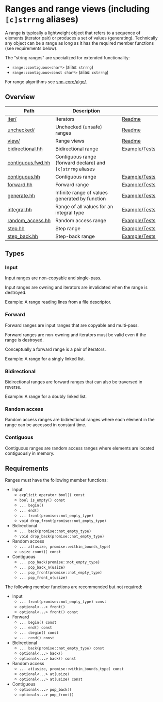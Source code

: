 # Ranges and range views (including `[c]strrng` aliases)

A range is typically a lightweight object that refers to a sequence of elements (iterator pair) or
produces a set of values (generating). Technically any object can be a range as long as it has the
required member functions (see requirements below).

The "string ranges" are specialized for extended functionality:
 * `range::contiguous<char*>` (alias: `strrng`)
 * `range::contiguous<const char*>` (alias: `cstrrng`)

For range algorithms see [snn-core/algo/](../algo/).


## Overview

| Path                                   | Description                                                |                                        |
| -------------------------------------- | ---------------------------------------------------------- | -------------------------------------- |
| [iter/](iter)                          | Iterators                                                  | [Readme](iter/#readme)                 |
| [unchecked/](unchecked)                | Unchecked (unsafe) ranges                                  | [Readme](unchecked/#readme)            |
| [view/](view)                          | Range views                                                | [Readme](view/#readme)                 |
| [bidirectional.hh](bidirectional.hh)   | Bidirectional range                                        | [Example/Tests](bidirectional.test.cc) |
| [contiguous.fwd.hh](contiguous.fwd.hh) | Contiguous range (forward declare) and `[c]strrng` aliases |                                        |
| [contiguous.hh](contiguous.hh)         | Contiguous range                                           | [Example/Tests](contiguous.test.cc)    |
| [forward.hh](forward.hh)               | Forward range                                              | [Example/Tests](forward.test.cc)       |
| [generate.hh](generate.hh)             | Infinite range of values generated by function             | [Example/Tests](generate.test.cc)      |
| [integral.hh](integral.hh)             | Range of all values for an integral type                   | [Example/Tests](integral.test.cc)      |
| [random\_access.hh](random_access.hh)  | Random access range                                        | [Example/Tests](random_access.test.cc) |
| [step.hh](step.hh)                     | Step range                                                 | [Example/Tests](step.test.cc)          |
| [step\_back.hh](step_back.hh)          | Step-back range                                            | [Example/Tests](step_back.test.cc)     |


## Types

### Input

Input ranges are non-copyable and single-pass.

Input ranges are owning and iterators are invalidated when the range is destroyed.

Example: A range reading lines from a file descriptor.

### Forward

Forward ranges are input ranges that are copyable and multi-pass.

Forward ranges are non-owning and iterators must be valid even if the range is destroyed.

Conceptually a forward range is a pair of iterators.

Example: A range for a singly linked list.

### Bidirectional

Bidirectional ranges are forward ranges that can also be traversed in reverse.

Example: A range for a doubly linked list.

### Random access

Random access ranges are bidirectional ranges where each element in the range can be accessed in
constant time.

### Contiguous

Contiguous ranges are random access ranges where elements are located contiguously in memory.


## Requirements

Ranges must have the following member functions:

 * Input
   * `explicit operator bool() const`
   * `bool is_empty() const`
   * `... begin()`
   * `... end()`
   * `... front(promise::not_empty_type)`
   * `void drop_front(promise::not_empty_type)`
 * Bidirectional
   * `... back(promise::not_empty_type)`
   * `void drop_back(promise::not_empty_type)`
 * Random access
   * `... at(usize, promise::within_bounds_type)`
   * `usize count() const`
 * Contiguous
   * `... pop_back(promise::not_empty_type)`
   * `... pop_back_n(usize)`
   * `... pop_front(promise::not_empty_type)`
   * `... pop_front_n(usize)`

The following member functions are recommended but not required:

 * Input
   * `... front(promise::not_empty_type) const`
   * `optional<...> front()`
   * `optional<...> front() const`
 * Forward
   * `... begin() const`
   * `... end() const`
   * `... cbegin() const`
   * `... cend() const`
 * Bidirectional
   * `... back(promise::not_empty_type) const`
   * `optional<...> back()`
   * `optional<...> back() const`
 * Random access
   * `... at(usize, promise::within_bounds_type) const`
   * `optional<...> at(usize)`
   * `optional<...> at(usize) const`
 * Contiguous
   * `optional<...> pop_back()`
   * `optional<...> pop_front()`

